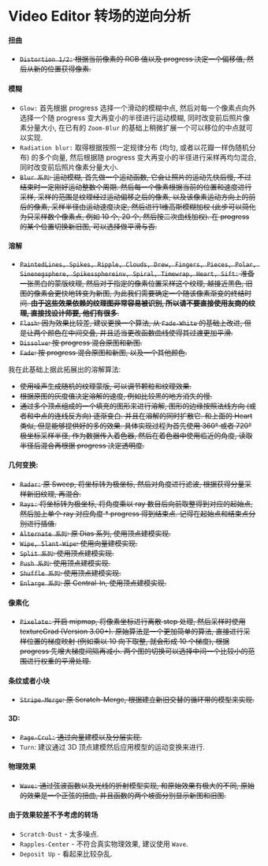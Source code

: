 # Video Editor 转场的逆向分析


#### 扭曲

 - ~~`Distortion 1/2:` 根据当前像素的 RGB 值以及 progress 决定一个偏移值, 然后从新的位置获得像素.~~



#### 模糊

 - `Glow:` 首先根据 progress 选择一个滑动的模糊中点, 然后对每一个像素点向外选择一个随 progress 变大再变小的半径进行运动模糊, 同时改变前后照片像素分量大小, 在已有的 `Zoom-Blur` 的基础上稍微扩展一个可以移位的中点就可以实现.
 - `Radiation blur:` 取得根据按照一定规律分布 (均匀, 或者以花瓣一样伪随机分布) 的多个向量, 然后根据随 progress 变大再变小的半径进行采样再均匀混合, 同时改变前后照片像素分量大小.
 - ~~`Blur 系列`: 运动模糊, 首先做一个运动函数, 它会让照片的运动先快后慢, 不过结束时一定刚好运动整数个周期. 然后每一个像素根据当前的位置和速度进行采样, 采样的范围是纹理经过运动偏移之后的像素, 以及该像素运动方向上的前后的像素, 采样半径由运动速度决定, 然后进行1维高斯模糊加权 (此步可以简化为只采样数个像素点, 例如 10 个, 20 个, 然后按二次曲线加权). 在 progress 的某个位置切换新旧图, 可以选择做平滑与否.~~



#### 溶解

 - ~~`PaintedLines, Spikes, Ripple, Clouds, Drew, Fingers, Pieces, Polar, Sinenegsphere, Spikessphereinv, Spiral, Timewrap, Heart, Sift:` 准备一张黑白的蒙版纹理, 然后对于指定的像素位置采样这个纹理, 越接近黑色, 旧图的像素会更快地转变为新图, 为此我们需要确定一个随该像素渐变的终结时间. **由于这些效果依赖的纹理图非常容易被识别, 所以请不要直接使用友商的纹理, 直接找设计师要, 他们有很多**.~~
 - ~~`Flash`: 因为效果比较差, 建议更换一个算法, 从 `Fade-White` 的基础上改进, 但是让两个颜色在中间交叠, 并且适当更改函数曲线使得其过渡更加平滑.~~
 - ~~`Dissolve`: 按 progress 混合原图和新图.~~
 - ~~`Fade`: 按 progress 混合原图和新图, 以及一个其他颜色.~~

我在此基础上据此拓展出的溶解算法:
 
 - ~~使用噪声生成随机的纹理蒙版, 可以调节颗粒和纹理效果.~~
 - ~~根据原图的灰度值决定溶解的速度, 例如比较黑的地方消失的慢.~~
 - ~~通过多个顶点组成的一个填充的图形来进行溶解, 图形的边缘按照法线方向 (或者和中点的连线反方向) 逐渐变白. 并且在溶解的同时扩散它. 和上面的 Heart 类似, 但是能够提供好的多的效果. 具体实现过程为首先使用 360° 或者 720° 极坐标采样半径, 作为数据传入着色器, 然后在着色器中使用临近的角度, 读取半径后混合再根据 progress 决定透明度.~~



#### 几何变换: 

 - ~~`Radar:` 原 Sweep, 将坐标转为极坐标, 然后对角度进行滤波, 根据获得分量采样新旧纹理, 再混合.~~
 - ~~`Rays:` 将坐标转为极坐标, 将角度乘以 ray 数目后向前取整得到对应的起始点, 然后加上单个 ray 对应角度 * progress 得到结束点. 记得在起始点和结束点分别进行插值.~~
 - ~~`Alternate 系列`: 原 Dias 系列, 使用顶点建模实现.~~
 - ~~`Wipe, Slant-Wipe`: 使用向量建模实现.~~
 - ~~`Split 系列`: 使用顶点建模实现.~~
 - ~~`Push 系列`: 使用顶点建模实现.~~
 - ~~`Shuffle 系列`: 使用顶点建模实现.~~
 - ~~`Enlarge 系列`: 原 Central-In, 使用顶点建模实现.~~



#### 像素化

 - ~~`Pixelate:` 开启 mipmap, 将像素坐标进行离散 step 处理, 然后采样时使用 textureGrad (Version 3.00+). 原始算法是一个更加简单的算法, 直接进行采样位置的梯度映射 (例如乘以 10 向下取整, 就会形成 10 个梯度), 根据 progress 先增大梯度间隔再减小. 两个图的切换可以选择中间一个比较小的范围进行权重的平滑处理.~~



#### 条纹或者小块

 - ~~`Stripe-Merge`: 原 Scratch-Merge, 根据建立新旧交替的循环带的模型来实现.~~



#### 3D: 

 - ~~`Page-Crul:` 通过向量建模以及分层实现.~~
 - `Turn`: 建议通过 3D 顶点建模然后应用模型的运动变换来进行.



#### 物理效果

 - ~~`Wave:` 通过弦波函数以及光线的折射模型实现, 和原始效果有极大的不同, 原始的效果是一个正弦的扭曲, 并且函数的两个坡面分别显示新图和旧图.~~



#### 由于效果较差不予考虑的转场

 - `Scratch-Dust` - 太多噪点.
 - `Rapples-Center` - 不符合真实物理效果, 建议使用 `Wave`.
 - `Deposit Up` - 看起来比较杂乱.